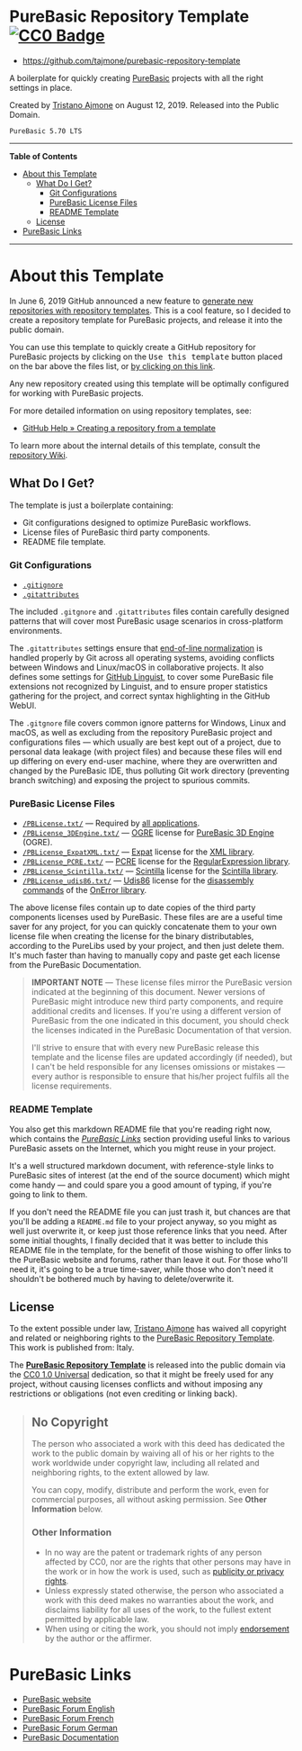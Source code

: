 # PureBasic Repository Template [![CC0 Badge][CC0 Badge]][CC0 Link]

- https://github.com/tajmone/purebasic-repository-template

A boilerplate for quickly creating [PureBasic] projects with all the right settings in place.

Created by [Tristano Ajmone] on August 12, 2019. Released into the Public Domain.

    PureBasic 5.70 LTS

[CC0 Badge]: https://licensebuttons.net/p/zero/1.0/88x31.png "CC0 1.0 Universal"
[CC0 Link]: #license
[Tristano Ajmone]: https://github.com/tajmone "View Tristano Ajmone's GitHub profile"

-----

**Table of Contents**


<!-- MarkdownTOC autolink="true" bracket="round" autoanchor="false" lowercase="only_ascii" uri_encoding="true" levels="1,2,3,4" -->

- [About this Template](#about-this-template)
    - [What Do I Get?](#what-do-i-get)
        - [Git Configurations](#git-configurations)
        - [PureBasic License Files](#purebasic-license-files)
        - [README Template](#readme-template)
    - [License](#license)
- [PureBasic Links](#purebasic-links)

<!-- /MarkdownTOC -->

-----

# About this Template

In June 6, 2019 GitHub announced a new feature to [generate new repositories with repository templates]. This is a cool feature, so I decided to create a repository template for PureBasic projects, and release it into the public domain.

You can use this template to quickly create a GitHub repository for PureBasic projects by clicking on the <kbd>Use this template</kbd> button placed on the bar above the files list, or [by clicking on this link].

Any new repository created using this template will be optimally configured for working with PureBasic projects.

For more detailed information on using repository templates, see:

- [GitHub Help » Creating a repository from a template]

To learn more about the internal details of this template, consult the [repository Wiki].

[by clicking on this link]: https://github.com/tajmone/purebasic-repository-template/generate "Create a new repository using the PureBasic Repository Template!"
[generate new repositories with repository templates]: https://github.blog/2019-06-06-generate-new-repositories-with-repository-templates/ "Read full article on GitHub Blog"
[GitHub Help » Creating a repository from a template]: https://help.github.com/en/articles/creating-a-repository-from-a-template
[repository Wiki]: https://github.com/tajmone/purebasic-repository-template/wiki "Go to the Wiki of the PureBasic Repository Template project"

## What Do I Get?

The template is just a boilerplate containing:

- Git configurations designed to optimize PureBasic workflows.
- License files of PureBasic third party components.
- README file template.

### Git Configurations

- [`.gitignore` ](./.gitignore "View source file")
- [`.gitattributes`](./.gitattributes "View source file")


The included `.gitgnore` and `.gitattributes` files contain carefully designed patterns that will cover most PureBasic usage scenarios in cross-platform environments.

The `.gitattributes` settings ensure that [end-of-line normalization] is handled properly by Git across all operating systems, avoiding conflicts between Windows and Linux/macOS in collaborative projects.
It also defines some settings for [GitHub Linguist], to cover some PureBasic file extensions not recognized by Linguist, and to ensure proper statistics gathering for the project, and correct syntax highlighting in the GitHub WebUI.

The `.gitgnore` file covers common ignore patterns for Windows, Linux and macOS, as well as excluding from the repository PureBasic project and configurations files — which usually are best kept out of a project, due to personal data leakage (with project files) and because these files will end up differing on every end-user machine, where they are overwritten and changed by the PureBasic IDE, thus polluting Git work directory (preventing branch switching) and exposing the project to spurious commits.

[end-of-line normalization]: https://adaptivepatchwork.com/2012/03/01/mind-the-end-of-your-line/ "Learn more on Git EOL normalization from Tim Clem's article 'Mind the End of Your Line'"
[GitHub Linguist]: https://github.com/github/linguist "Visit the GitHub Linguist repository"

### PureBasic License Files

- [`/PBLicense.txt/`][LeAll] — Required by [all applications].
- [`/PBLicense_3DEngine.txt/`][Le3DEngine] — [OGRE] license for [PureBasic 3D Engine] (OGRE).
- [`/PBLicense_ExpatXML.txt/`][LeXML] — [Expat] license for the [XML library].
- [`/PBLicense_PCRE.txt/`][LePCRE] — [PCRE] license for the [RegularExpression library].
- [`/PBLicense_Scintilla.txt/`][LeScintilla] — [Scintilla] license for the [Scintilla library].
- [`/PBLicense_udis86.txt/`][Leudis86] — [Udis86] license for the [disassembly commands] of the [OnError library].

The above license files contain up to date copies of the third party components licenses used by PureBasic.
These files are are a useful time saver for any project, for you can quickly concatenate them to your own license file when creating the license for the binary distributables, according to the PureLibs used by your project, and then just delete them.
It's much faster than having to manually copy and paste get each license from the PureBasic Documentation.

> **IMPORTANT NOTE** — These license files mirror the PureBasic version indicated at the beginning of this document.
> Newer versions of PureBasic might introduce new third party components, and require additional credits and licenses.
> If you're using a different version of PureBasic from the one indicated in this document, you should check the licenses indicated in the PureBasic Documentation of that version.
>
> I'll strive to ensure that with every new PureBasic release this template and the license files are updated accordingly (if needed), but I can't be held responsible for any licenses omissions or mistakes — every author is responsible to ensure that his/her project fulfils all the license requirements.

[Le3DEngine]: ./PBLicense_3DEngine.txt "View license file"
[LeAll]: ./PBLicense.txt "View license file"
[LeXML]: ./PBLicense_ExpatXML.txt "View license file"
[LePCRE]: ./PBLicense_PCRE.txt "View license file"
[LeScintilla]: ./PBLicense_Scintilla.txt "View license file"
[Leudis86]: ./PBLicense_udis86.txt "View license file"

[OGRE]: https://www.ogre3d.org "Visit OGRE website"
[Expat]: https://libexpat.github.io "Visit Expat website"
[PCRE]: http://www.pcre.org "Visit OGRE website"
[Scintilla]: https://www.scintilla.org "Visit Scintilla website"
[Udis86]: http://udis86.sourceforge.net "Visit Udis86 website"

[all applications]: https://www.purebasic.com/documentation/reference/license_application.html
[PureBasic 3D Engine]: https://www.purebasic.com/documentation/engine3d/index.html
[XML library]: https://www.purebasic.com/documentation/xml/index.html
[RegularExpression library]: https://www.purebasic.com/documentation/regularexpression/index.html
[Scintilla library]: https://www.purebasic.com/documentation/scintilla/index.html
[disassembly commands]: https://www.purebasic.com/documentation/onerror/examineassembly.html
[OnError library]: https://www.purebasic.com/documentation/onerror/index.html

### README Template

You also get this markdown README file that you're reading right now, which contains the _[PureBasic Links]_ section providing useful links to various PureBasic assets on the Internet, which you might reuse in your project.

It's a well structured markdown document, with reference-style links to PureBasic sites of interest (at the end of the source document) which might come handy — and could spare you a good amount of typing, if you're going to link to them.

If you don't need the README file you can just trash it, but chances are that you'll be adding a `README.md` file to your project anyway, so you might as well just overwrite it, or keep just those reference links that you need.
After some initial thoughts, I finally decided that it was better to include this README file in the template, for the benefit of those wishing to offer links to the PureBasic website and forums, rather than leave it out.
For those who'll need it, it's going to be a true time-saver, while those who don't need it shouldn't be bothered much by having to delete/overwrite it.

[PureBasic Links]: #purebasic-links "Jump to links section"

## License

To the extent possible under law, [Tristano Ajmone] has waived all copyright and related or neighboring rights to the [PureBasic Repository Template]. This work is published from: Italy.

The __[PureBasic Repository Template]__ is released into the public domain via the [CC0 1.0 Universal] dedication, so that it might be freely used for any project, without causing licenses conflicts and without imposing any restrictions or obligations (not even crediting or linking back).

[CC0 1.0 Universal]: https://creativecommons.org/publicdomain/zero/1.0/ "Learn more about Creative Commons 0"
[PureBasic Repository Template]: https://github.com/tajmone/purebasic-repository-template "Visit the PureBasic Repository Template project on GitHub"

> ## No Copyright
>
> The person who associated a work with this deed has dedicated the work to the public domain by waiving all of his or her rights to the work worldwide under copyright law, including all related and neighboring rights, to the extent allowed by law.
>
> You can copy, modify, distribute and perform the work, even for commercial purposes, all without asking permission. See __Other Information__ below.
>
> ### Other Information
>
> * In no way are the patent or trademark rights of any person affected by CC0, nor are the rights that other persons may have in the work or in how the work is used, such as [publicity or privacy rights].
> * Unless expressly stated otherwise, the person who associated a work with this deed makes no warranties about the work, and disclaims liability for all uses of the work, to the fullest extent permitted by applicable law.
> * When using or citing the work, you should not imply [endorsement] by the author or the affirmer.

[publicity or privacy rights]: https://creativecommons.org/faq/#what-are-publicity-personality-and-privacy-rights
[endorsement]: https://creativecommons.org/faq/#do-i-need-to-be-aware-of-anything-else-when-providing-attribution

# PureBasic Links

- [PureBasic website]
- [PureBasic Forum English]
- [PureBasic Forum French]
- [PureBasic Forum German]
- [PureBasic Documentation]

<!-----------------------------------------------------------------------------
                               REFERENCE LINKS
------------------------------------------------------------------------------>

<!-- PureBasic -->

[PureBasic]: https://www.purebasic.com "Visit the PureBasic website"
[PureBasic website]: https://www.purebasic.com "Visit the PureBasic website"
[PureBasic Forum English]: https://www.purebasic.fr/english/ "Visit the PureBasic English Forum"
[PureBasic Forum French]: https://www.purebasic.fr/french/ "Visit the PureBasic French Forum"
[PureBasic Forum German]: https://www.purebasic.fr/german/ "Visit the PureBasic German Forum"
[PureBasic Documentation]: https://www.purebasic.com/documentation/index.html "Go to the online PureBasic Documentation"

<!-- EOF -->
